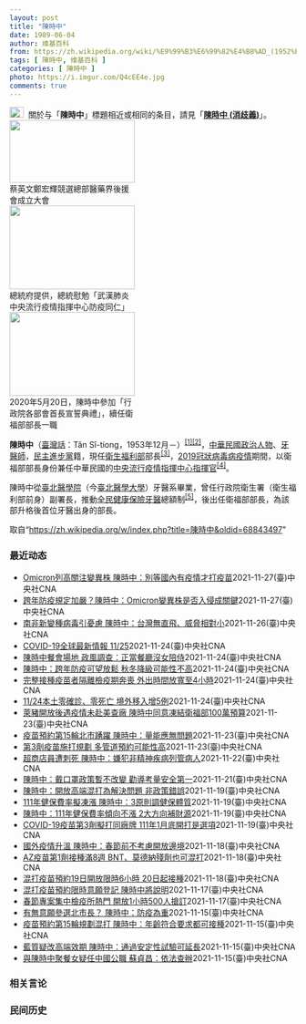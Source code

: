 ```yaml
---
layout: post
title: "陳時中"
date: 1989-06-04
author: 维基百科
from: https://zh.wikipedia.org/wiki/%E9%99%B3%E6%99%82%E4%B8%AD_(1952%E5%B9%B4)
tags: [ 陳時中, 维基百科 ]
categories: [ 陳時中 ]
photo: https://i.imgur.com/Q4cEE4e.jpg
comments: true
---
```

<div class="mw-parser-output"><div id="noteTA-54dafe5e" class="noteTA"><div class="noteTA-group"><div data-noteta-group-source="module" data-noteta-group="Medicine"></div></div></div>
<div role="note" class="hatnote navigation-not-searchable"><a href="/wiki/Wikipedia:%E6%B6%88%E6%AD%A7%E4%B9%89" title="Wikipedia:消歧义"><img alt="Disambig gray.svg" src="//upload.wikimedia.org/wikipedia/commons/thumb/5/5f/Disambig_gray.svg/25px-Disambig_gray.svg.png" decoding="async" width="25" height="19" srcset="//upload.wikimedia.org/wikipedia/commons/thumb/5/5f/Disambig_gray.svg/38px-Disambig_gray.svg.png 1.5x, //upload.wikimedia.org/wikipedia/commons/thumb/5/5f/Disambig_gray.svg/50px-Disambig_gray.svg.png 2x" data-file-width="220" data-file-height="168"></a><style data-mw-deduplicate="TemplateStyles:r67269465">.mw-parser-output .ifmobile>.mobile:nth-child(2n){display:none}</style><span class="ifmobile"><span class="nomobile">&nbsp;&nbsp;</span><span class="mobile"></span></span>關於与「<b>陳時中</b>」標題相近或相同的条目，請見「<b><a href="/wiki/%E9%99%B3%E6%99%82%E4%B8%AD_(%E6%B6%88%E6%AD%A7%E7%BE%A9)" class="mw-disambig" title="陳時中 (消歧義)">陳時中 (消歧義)</a></b>」。</div>

<div class="thumb tright"><div class="thumbinner" style="width:222px;"><a href="/wiki/File:%E9%84%AD%E5%AE%8F%E8%BC%9D%E8%88%87%E9%86%AB%E6%94%BF%E4%BA%BA%E5%A3%AB%E5%90%88%E7%85%A7.jpg" class="image"><img alt="" src="//upload.wikimedia.org/wikipedia/commons/thumb/e/e0/%E9%84%AD%E5%AE%8F%E8%BC%9D%E8%88%87%E9%86%AB%E6%94%BF%E4%BA%BA%E5%A3%AB%E5%90%88%E7%85%A7.jpg/220px-%E9%84%AD%E5%AE%8F%E8%BC%9D%E8%88%87%E9%86%AB%E6%94%BF%E4%BA%BA%E5%A3%AB%E5%90%88%E7%85%A7.jpg" decoding="async" width="220" height="110" class="thumbimage" srcset="//upload.wikimedia.org/wikipedia/commons/thumb/e/e0/%E9%84%AD%E5%AE%8F%E8%BC%9D%E8%88%87%E9%86%AB%E6%94%BF%E4%BA%BA%E5%A3%AB%E5%90%88%E7%85%A7.jpg/330px-%E9%84%AD%E5%AE%8F%E8%BC%9D%E8%88%87%E9%86%AB%E6%94%BF%E4%BA%BA%E5%A3%AB%E5%90%88%E7%85%A7.jpg 1.5x, //upload.wikimedia.org/wikipedia/commons/thumb/e/e0/%E9%84%AD%E5%AE%8F%E8%BC%9D%E8%88%87%E9%86%AB%E6%94%BF%E4%BA%BA%E5%A3%AB%E5%90%88%E7%85%A7.jpg/440px-%E9%84%AD%E5%AE%8F%E8%BC%9D%E8%88%87%E9%86%AB%E6%94%BF%E4%BA%BA%E5%A3%AB%E5%90%88%E7%85%A7.jpg 2x" data-file-width="4160" data-file-height="2080"></a>  <div class="thumbcaption"><div class="magnify"><a href="/wiki/File:%E9%84%AD%E5%AE%8F%E8%BC%9D%E8%88%87%E9%86%AB%E6%94%BF%E4%BA%BA%E5%A3%AB%E5%90%88%E7%85%A7.jpg" class="internal" title="放大"></a></div>蔡英文鄭宏輝競選總部醫藥界後援會成立大會</div></div></div>
<div class="thumb tright"><div class="thumbinner" style="width:222px;"><a href="/wiki/File:02.07_%E7%B8%BD%E7%B5%B1%E6%85%B0%E5%8B%89%E3%80%8C%E5%9A%B4%E9%87%8D%E7%89%B9%E6%AE%8A%E5%82%B3%E6%9F%93%E6%80%A7%E8%82%BA%E7%82%8E%E4%B8%AD%E5%A4%AE%E6%B5%81%E8%A1%8C%E7%96%AB%E6%83%85%E6%8C%87%E6%8F%AE%E4%B8%AD%E5%BF%83%E9%98%B2%E7%96%AB%E5%90%8C%E4%BB%81%E3%80%8D_(49500116692).jpg" class="image"><img alt="" src="//upload.wikimedia.org/wikipedia/commons/thumb/9/95/02.07_%E7%B8%BD%E7%B5%B1%E6%85%B0%E5%8B%89%E3%80%8C%E5%9A%B4%E9%87%8D%E7%89%B9%E6%AE%8A%E5%82%B3%E6%9F%93%E6%80%A7%E8%82%BA%E7%82%8E%E4%B8%AD%E5%A4%AE%E6%B5%81%E8%A1%8C%E7%96%AB%E6%83%85%E6%8C%87%E6%8F%AE%E4%B8%AD%E5%BF%83%E9%98%B2%E7%96%AB%E5%90%8C%E4%BB%81%E3%80%8D_%2849500116692%29.jpg/220px-02.07_%E7%B8%BD%E7%B5%B1%E6%85%B0%E5%8B%89%E3%80%8C%E5%9A%B4%E9%87%8D%E7%89%B9%E6%AE%8A%E5%82%B3%E6%9F%93%E6%80%A7%E8%82%BA%E7%82%8E%E4%B8%AD%E5%A4%AE%E6%B5%81%E8%A1%8C%E7%96%AB%E6%83%85%E6%8C%87%E6%8F%AE%E4%B8%AD%E5%BF%83%E9%98%B2%E7%96%AB%E5%90%8C%E4%BB%81%E3%80%8D_%2849500116692%29.jpg" decoding="async" width="220" height="147" class="thumbimage" srcset="//upload.wikimedia.org/wikipedia/commons/thumb/9/95/02.07_%E7%B8%BD%E7%B5%B1%E6%85%B0%E5%8B%89%E3%80%8C%E5%9A%B4%E9%87%8D%E7%89%B9%E6%AE%8A%E5%82%B3%E6%9F%93%E6%80%A7%E8%82%BA%E7%82%8E%E4%B8%AD%E5%A4%AE%E6%B5%81%E8%A1%8C%E7%96%AB%E6%83%85%E6%8C%87%E6%8F%AE%E4%B8%AD%E5%BF%83%E9%98%B2%E7%96%AB%E5%90%8C%E4%BB%81%E3%80%8D_%2849500116692%29.jpg/330px-02.07_%E7%B8%BD%E7%B5%B1%E6%85%B0%E5%8B%89%E3%80%8C%E5%9A%B4%E9%87%8D%E7%89%B9%E6%AE%8A%E5%82%B3%E6%9F%93%E6%80%A7%E8%82%BA%E7%82%8E%E4%B8%AD%E5%A4%AE%E6%B5%81%E8%A1%8C%E7%96%AB%E6%83%85%E6%8C%87%E6%8F%AE%E4%B8%AD%E5%BF%83%E9%98%B2%E7%96%AB%E5%90%8C%E4%BB%81%E3%80%8D_%2849500116692%29.jpg 1.5x, //upload.wikimedia.org/wikipedia/commons/thumb/9/95/02.07_%E7%B8%BD%E7%B5%B1%E6%85%B0%E5%8B%89%E3%80%8C%E5%9A%B4%E9%87%8D%E7%89%B9%E6%AE%8A%E5%82%B3%E6%9F%93%E6%80%A7%E8%82%BA%E7%82%8E%E4%B8%AD%E5%A4%AE%E6%B5%81%E8%A1%8C%E7%96%AB%E6%83%85%E6%8C%87%E6%8F%AE%E4%B8%AD%E5%BF%83%E9%98%B2%E7%96%AB%E5%90%8C%E4%BB%81%E3%80%8D_%2849500116692%29.jpg/440px-02.07_%E7%B8%BD%E7%B5%B1%E6%85%B0%E5%8B%89%E3%80%8C%E5%9A%B4%E9%87%8D%E7%89%B9%E6%AE%8A%E5%82%B3%E6%9F%93%E6%80%A7%E8%82%BA%E7%82%8E%E4%B8%AD%E5%A4%AE%E6%B5%81%E8%A1%8C%E7%96%AB%E6%83%85%E6%8C%87%E6%8F%AE%E4%B8%AD%E5%BF%83%E9%98%B2%E7%96%AB%E5%90%8C%E4%BB%81%E3%80%8D_%2849500116692%29.jpg 2x" data-file-width="2048" data-file-height="1365"></a>  <div class="thumbcaption"><div class="magnify"><a href="/wiki/File:02.07_%E7%B8%BD%E7%B5%B1%E6%85%B0%E5%8B%89%E3%80%8C%E5%9A%B4%E9%87%8D%E7%89%B9%E6%AE%8A%E5%82%B3%E6%9F%93%E6%80%A7%E8%82%BA%E7%82%8E%E4%B8%AD%E5%A4%AE%E6%B5%81%E8%A1%8C%E7%96%AB%E6%83%85%E6%8C%87%E6%8F%AE%E4%B8%AD%E5%BF%83%E9%98%B2%E7%96%AB%E5%90%8C%E4%BB%81%E3%80%8D_(49500116692).jpg" class="internal" title="放大"></a></div>總統府提供，總統慰勉「武漢肺炎中央流行疫情指揮中心防疫同仁」</div></div></div>
<div class="thumb tright"><div class="thumbinner" style="width:222px;"><a href="/wiki/File:05.20_%E7%B8%BD%E7%B5%B1%E4%B8%BB%E6%8C%81%E3%80%8C%E8%A1%8C%E6%94%BF%E9%99%A2%E5%89%AF%E9%99%A2%E9%95%B7%E6%9A%A8%E5%90%84%E9%83%A8%E6%9C%83%E9%A6%96%E9%95%B7%E5%AE%A3%E8%AA%93%E5%85%B8%E7%A6%AE%E3%80%8D-%E9%99%B3%E6%99%82%E4%B8%AD.jpg" class="image"><img alt="" src="//upload.wikimedia.org/wikipedia/commons/thumb/a/aa/05.20_%E7%B8%BD%E7%B5%B1%E4%B8%BB%E6%8C%81%E3%80%8C%E8%A1%8C%E6%94%BF%E9%99%A2%E5%89%AF%E9%99%A2%E9%95%B7%E6%9A%A8%E5%90%84%E9%83%A8%E6%9C%83%E9%A6%96%E9%95%B7%E5%AE%A3%E8%AA%93%E5%85%B8%E7%A6%AE%E3%80%8D-%E9%99%B3%E6%99%82%E4%B8%AD.jpg/220px-05.20_%E7%B8%BD%E7%B5%B1%E4%B8%BB%E6%8C%81%E3%80%8C%E8%A1%8C%E6%94%BF%E9%99%A2%E5%89%AF%E9%99%A2%E9%95%B7%E6%9A%A8%E5%90%84%E9%83%A8%E6%9C%83%E9%A6%96%E9%95%B7%E5%AE%A3%E8%AA%93%E5%85%B8%E7%A6%AE%E3%80%8D-%E9%99%B3%E6%99%82%E4%B8%AD.jpg" decoding="async" width="220" height="147" class="thumbimage" srcset="//upload.wikimedia.org/wikipedia/commons/thumb/a/aa/05.20_%E7%B8%BD%E7%B5%B1%E4%B8%BB%E6%8C%81%E3%80%8C%E8%A1%8C%E6%94%BF%E9%99%A2%E5%89%AF%E9%99%A2%E9%95%B7%E6%9A%A8%E5%90%84%E9%83%A8%E6%9C%83%E9%A6%96%E9%95%B7%E5%AE%A3%E8%AA%93%E5%85%B8%E7%A6%AE%E3%80%8D-%E9%99%B3%E6%99%82%E4%B8%AD.jpg/330px-05.20_%E7%B8%BD%E7%B5%B1%E4%B8%BB%E6%8C%81%E3%80%8C%E8%A1%8C%E6%94%BF%E9%99%A2%E5%89%AF%E9%99%A2%E9%95%B7%E6%9A%A8%E5%90%84%E9%83%A8%E6%9C%83%E9%A6%96%E9%95%B7%E5%AE%A3%E8%AA%93%E5%85%B8%E7%A6%AE%E3%80%8D-%E9%99%B3%E6%99%82%E4%B8%AD.jpg 1.5x, //upload.wikimedia.org/wikipedia/commons/thumb/a/aa/05.20_%E7%B8%BD%E7%B5%B1%E4%B8%BB%E6%8C%81%E3%80%8C%E8%A1%8C%E6%94%BF%E9%99%A2%E5%89%AF%E9%99%A2%E9%95%B7%E6%9A%A8%E5%90%84%E9%83%A8%E6%9C%83%E9%A6%96%E9%95%B7%E5%AE%A3%E8%AA%93%E5%85%B8%E7%A6%AE%E3%80%8D-%E9%99%B3%E6%99%82%E4%B8%AD.jpg/440px-05.20_%E7%B8%BD%E7%B5%B1%E4%B8%BB%E6%8C%81%E3%80%8C%E8%A1%8C%E6%94%BF%E9%99%A2%E5%89%AF%E9%99%A2%E9%95%B7%E6%9A%A8%E5%90%84%E9%83%A8%E6%9C%83%E9%A6%96%E9%95%B7%E5%AE%A3%E8%AA%93%E5%85%B8%E7%A6%AE%E3%80%8D-%E9%99%B3%E6%99%82%E4%B8%AD.jpg 2x" data-file-width="2508" data-file-height="1672"></a>  <div class="thumbcaption"><div class="magnify"><a href="/wiki/File:05.20_%E7%B8%BD%E7%B5%B1%E4%B8%BB%E6%8C%81%E3%80%8C%E8%A1%8C%E6%94%BF%E9%99%A2%E5%89%AF%E9%99%A2%E9%95%B7%E6%9A%A8%E5%90%84%E9%83%A8%E6%9C%83%E9%A6%96%E9%95%B7%E5%AE%A3%E8%AA%93%E5%85%B8%E7%A6%AE%E3%80%8D-%E9%99%B3%E6%99%82%E4%B8%AD.jpg" class="internal" title="放大"></a></div>2020年5月20日，陳時中參加「行政院各部會首長宣誓典禮」，續任衛福部部長一職</div></div></div>
<p><b>陳時中</b>（<a href="/wiki/%E8%87%BA%E7%81%A3%E8%A9%B1" title="臺灣話">臺灣話</a>：<span lang="nan"><style data-mw-deduplicate="TemplateStyles:r58929728">.mw-parser-output .sans-serif{font-family:-apple-system,BlinkMacSystemFont,"Segoe UI",Roboto,Lato,"Helvetica Neue",Helvetica,Arial,sans-serif}</style><span class="sans-serif"><span lang="nan">Tân Sî-tiong</span></span></span>，1953年12月<span class="useeditintro" title="Template:BLP editintro">－</span>）<sup id="cite_ref-1" class="reference"><a href="#cite_note-1">[1]</a></sup><sup id="cite_ref-2" class="reference"><a href="#cite_note-2">[2]</a></sup>，<a href="/wiki/%E4%B8%AD%E8%8F%AF%E6%B0%91%E5%9C%8B" title="中華民國">中華民國</a><a href="/wiki/%E6%94%BF%E6%B2%BB%E4%BA%BA%E7%89%A9" title="政治人物">政治人物</a>、<a href="/wiki/%E7%89%99%E9%86%AB%E5%B8%AB" class="mw-redirect" title="牙醫師">牙醫師</a>，<a href="/wiki/%E6%B0%91%E4%B8%BB%E9%80%B2%E6%AD%A5%E9%BB%A8" title="民主進步黨">民主進步黨</a>籍，現任<a href="/wiki/%E4%B8%AD%E8%8F%AF%E6%B0%91%E5%9C%8B%E8%A1%9B%E7%94%9F%E7%A6%8F%E5%88%A9%E9%83%A8" title="中華民國衛生福利部">衛生福利部</a>部長<sup id="cite_ref-3" class="reference"><a href="#cite_note-3">[3]</a></sup>，<a href="/wiki/2019%E5%86%A0%E7%8B%80%E7%97%85%E6%AF%92%E7%97%85%E8%87%BA%E7%81%A3%E7%96%AB%E6%83%85" title="2019冠狀病毒病臺灣疫情">2019冠狀病毒病疫情</a>期間，以衛福部部長身份兼任中華民國的<a href="/wiki/%E5%9C%8B%E5%AE%B6%E8%A1%9B%E7%94%9F%E6%8C%87%E6%8F%AE%E4%B8%AD%E5%BF%83%E4%B8%AD%E5%A4%AE%E6%B5%81%E8%A1%8C%E7%96%AB%E6%83%85%E6%8C%87%E6%8F%AE%E4%B8%AD%E5%BF%83" title="國家衛生指揮中心中央流行疫情指揮中心">中央流行疫情指揮中心</a><a href="/wiki/%E6%8C%87%E6%8F%AE%E5%AE%98" title="指揮官">指揮官</a><sup id="cite_ref-4" class="reference"><a href="#cite_note-4">[4]</a></sup>。
</p><p>陳時中從<a href="/wiki/%E8%87%BA%E5%8C%97%E9%86%AB%E5%AD%B8%E9%99%A2" class="mw-redirect" title="臺北醫學院">臺北醫學院</a>（今<a href="/wiki/%E8%87%BA%E5%8C%97%E9%86%AB%E5%AD%B8%E5%A4%A7%E5%AD%B8" title="臺北醫學大學">臺北醫學大學</a>）牙醫系畢業，曾任行政院衛生署（衛生福利部前身）副署長，推動<a href="/wiki/%E5%85%A8%E6%B0%91%E5%81%A5%E5%BA%B7%E4%BF%9D%E9%9A%AA" title="全民健康保險">全民健康保險</a><a href="/wiki/%E7%89%99%E9%86%AB" title="牙醫">牙醫</a>總額制<sup id="cite_ref-5" class="reference"><a href="#cite_note-5">[5]</a></sup>，後出任衛福部部長，為該部升格後首位牙醫出身的部長。
</p>
</div><noscript><img src="//zh.wikipedia.org/wiki/Special:CentralAutoLogin/start?type=1x1" alt="" title="" width="1" height="1" style="border: none; position: absolute;"></noscript>
<div class="printfooter">取自“<a dir="ltr" href="https://zh.wikipedia.org/w/index.php?title=陳時中&amp;oldid=68843497">https://zh.wikipedia.org/w/index.php?title=陳時中&amp;oldid=68843497</a>”</div><div id="recent-news"><h3>最近动态</h3><ul><li><a href="https://nodebe4.github.io/waimei/2021-11-27/Omicron%E5%88%97%E9%AB%98%E9%97%9C%E6%B3%A8%E8%AE%8A%E7%95%B0%E6%A0%AA-%E9%99%B3%E6%99%82%E4%B8%AD-%E5%88%A5%E7%AD%89%E5%9C%8B%E5%85%A7%E6%9C%89%E7%96%AB%E6%83%85%E6%89%8D%E6%89%93%E7%96%AB%E8%8B%97" title="Omicron列高關注變異株 陳時中：別等國內有疫情才打疫苗—— 中央流行疫情指揮中心指揮官陳時中28日說，中央面對Omicron變種已做好準備，滾動式修訂防疫規範，但民眾也不要等到有疫情才打疫...">Omicron列高關注變異株 陳時中：別等國內有疫情才打疫苗</a><time>2021-11-27</time><a class="tag">(臺)中央社CNA</a></li>
<li><a href="https://nodebe4.github.io/waimei/2021-11-27/%E8%B7%A8%E5%B9%B4%E9%98%B2%E7%96%AB%E8%A6%8F%E5%AE%9A%E5%8A%A0%E5%9A%B4-%E9%99%B3%E6%99%82%E4%B8%AD-Omicron%E8%AE%8A%E7%95%B0%E6%A0%AA%E6%98%AF%E5%90%A6%E5%85%A5%E4%BE%B5%E6%88%90%E9%97%9C%E9%8D%B5" title="跨年防疫規定加嚴？陳時中：Omicron變異株是否入侵成關鍵—— 疫情指揮中心指揮官陳時中表示，萬一Omicron變異株入侵社區，各種防疫規定都會趨嚴，跨年防疫規定也不例外，將根據疫情滾動式調整...">跨年防疫規定加嚴？陳時中：Omicron變異株是否入侵成關鍵</a><time>2021-11-27</time><a class="tag">(臺)中央社CNA</a></li>
<li><a href="https://nodebe4.github.io/waimei/2021-11-26/%E5%8D%97%E9%9D%9E%E6%96%B0%E8%AE%8A%E7%A8%AE%E7%97%85%E6%AF%92%E5%BC%95%E6%86%82%E6%85%AE-%E9%99%B3%E6%99%82%E4%B8%AD-%E5%8F%B0%E7%81%A3%E7%84%A1%E7%9B%B4%E9%A3%9B-%E5%A8%81%E8%84%85%E7%9B%B8%E5%B0%8D%E5%B0%8F" title="南非新變種病毒引憂慮 陳時中：台灣無直飛、威脅相對小—— 南非新變異株近期在南非周圍國家現蹤，指揮中心指揮官陳時中26日表示，台灣無直飛航班，直接威脅相對小。（圖取自Pixabay圖庫） （中央...">南非新變種病毒引憂慮 陳時中：台灣無直飛、威脅相對小</a><time>2021-11-26</time><a class="tag">(臺)中央社CNA</a></li>
<li><a href="https://nodebe4.github.io/waimei/2021-11-24/COVID-19%E5%85%A8%E7%90%83%E6%9C%80%E6%96%B0%E6%83%85%E5%A0%B1-11-25" title="COVID-19全球最新情報 11/25—— 中央流行疫情指揮中心指揮官陳時中宣布，24日台灣沒有新增COVID-19本土病例，也沒有死亡個案。（中央社檔案照片） （中央社台北25日電）中東歐疫...">COVID-19全球最新情報 11/25</a><time>2021-11-24</time><a class="tag">(臺)中央社CNA</a></li>
<li><a href="https://nodebe4.github.io/waimei/2021-11-24/%E9%99%B3%E6%99%82%E4%B8%AD%E9%A4%90%E6%9C%83%E5%A0%B4%E5%9C%B0-%E6%94%BF%E9%A2%A8%E8%AA%BF%E6%9F%A5-%E6%AD%A3%E7%95%B6%E9%A4%90%E5%BB%B3%E6%B2%92%E5%A5%B3%E9%99%AA%E4%BE%8D" title="陳時中餐會場地 政風調查：正當餐廳沒女陪侍—— 網路流傳衛福部長陳時中餐會嗨唱影片並遭疑為女陪侍場所，經政風人調查，現場是沒女陪侍的正當義式餐廳。（中央社檔案照片） （中央社記者劉世怡台北24日...">陳時中餐會場地 政風調查：正當餐廳沒女陪侍</a><time>2021-11-24</time><a class="tag">(臺)中央社CNA</a></li>
<li><a href="https://nodebe4.github.io/waimei/2021-11-24/%E9%99%B3%E6%99%82%E4%B8%AD-%E8%B7%A8%E5%B9%B4%E9%98%B2%E7%96%AB%E5%8F%AF%E6%9C%9B%E6%94%BE%E9%AC%86-%E7%A7%8B%E5%86%AC%E9%99%8D%E7%B4%9A%E5%8F%AF%E8%83%BD%E6%80%A7%E4%B8%8D%E9%AB%98" title="陳時中：跨年防疫可望放鬆 秋冬降級可能性不高—— （中央社記者江慧珺、張茗喧台北24日電）COVID-19疫情穩定，加上疫苗持續接種，指揮中心指揮官陳時中今天表示，跨年活動防疫規定可望比去年寬鬆...">陳時中：跨年防疫可望放鬆 秋冬降級可能性不高</a><time>2021-11-24</time><a class="tag">(臺)中央社CNA</a></li>
<li><a href="https://nodebe4.github.io/waimei/2021-11-24/%E5%AE%8C%E6%95%B4%E6%8E%A5%E7%A8%AE%E7%96%AB%E8%8B%97%E8%80%85%E9%9A%94%E9%9B%A2%E6%AA%A2%E7%96%AB%E6%9C%9F%E5%A5%94%E5%96%AA-%E5%A4%96%E5%87%BA%E6%99%82%E9%96%93%E6%94%BE%E5%AF%AC%E8%87%B34%E5%B0%8F%E6%99%82" title="完整接種疫苗者隔離檢疫期奔喪 外出時間放寬至4小時—— 指揮中心指揮官陳時中宣布，居家檢疫、隔離者若完整接種疫苗，外出奔喪或探視的時間將從每天2小時放寬至4小時。（指揮中心提供） （中央社記者張...">完整接種疫苗者隔離檢疫期奔喪 外出時間放寬至4小時</a><time>2021-11-24</time><a class="tag">(臺)中央社CNA</a></li>
<li><a href="https://nodebe4.github.io/waimei/2021-11-24/11-24%E6%9C%AC%E5%9C%9F%E9%9B%B6%E7%A2%BA%E8%A8%BA-%E9%9B%B6%E6%AD%BB%E4%BA%A1-%E5%A2%83%E5%A4%96%E7%A7%BB%E5%85%A5%E5%A2%9E5%E4%BE%8B" title="11/24本土零確診、零死亡 境外移入增5例—— （中央社記者張茗喧、江慧珺台北24日電）中央流行疫情指揮中心指揮官陳時中宣布，今天國內沒有新增COVID-19（2019冠狀病毒疾病）本土病例，...">11/24本土零確診、零死亡  境外移入增5例</a><time>2021-11-24</time><a class="tag">(臺)中央社CNA</a></li>
<li><a href="https://nodebe4.github.io/waimei/2021-11-23/%E8%90%8A%E8%B1%AC%E9%96%8B%E6%94%BE%E5%BE%8C%E9%81%87%E7%96%AB%E6%83%85%E6%9C%AA%E8%B5%B4%E7%BE%8E%E6%9F%A5%E5%BB%A0-%E9%99%B3%E6%99%82%E4%B8%AD%E5%90%8C%E6%84%8F%E5%87%8D%E7%B5%90%E8%A1%9B%E7%A6%8F%E9%83%A8100%E8%90%AC%E9%A0%90%E7%AE%97" title="萊豬開放後遇疫情未赴美查廠 陳時中同意凍結衛福部100萬預算—— （中央社記者郭建伸台北24日電）在野黨立委今天在立法院衛環委員會上質疑，政府開放進口萊豬但至今尚未赴美查廠，提案凍結衛福部相關預...">萊豬開放後遇疫情未赴美查廠 陳時中同意凍結衛福部100萬預算</a><time>2021-11-23</time><a class="tag">(臺)中央社CNA</a></li>
<li><a href="https://nodebe4.github.io/waimei/2021-11-23/%E7%96%AB%E8%8B%97%E9%A0%90%E7%B4%84%E7%AC%AC15%E8%BC%AA%E5%8C%97%E5%B8%82%E8%B8%B4%E8%BA%8D-%E9%99%B3%E6%99%82%E4%B8%AD-%E9%87%8F%E8%83%BD%E6%87%89%E7%84%A1%E5%95%8F%E9%A1%8C" title="疫苗預約第15輪北市踴躍 陳時中：量能應無問題—— 對於外界關心第15輪COVID-19疫苗是否量能不足。衛生福利部長陳時中24日表示，台北市量能應沒有問題。（中央社檔案照片） （中央社記者郭建...">疫苗預約第15輪北市踴躍 陳時中：量能應無問題</a><time>2021-11-23</time><a class="tag">(臺)中央社CNA</a></li>
<li><a href="https://nodebe4.github.io/waimei/2021-11-23/%E7%AC%AC3%E5%8A%91%E7%96%AB%E8%8B%97%E6%96%BD%E6%89%93%E8%A6%8F%E5%8A%83-%E5%A4%9A%E7%AE%A1%E9%81%93%E9%A0%90%E7%B4%84%E5%8F%AF%E8%83%BD%E6%80%A7%E9%AB%98" title="第3劑疫苗施打規劃 多管道預約可能性高—— 疫情指揮中心指揮官陳時中23日說，目前疫苗預約施打已採3軌並行，未來追加第3劑同樣採多管道並行的可能性高。（中央社檔案照片） （中央社記者江慧珺、張茗...">第3劑疫苗施打規劃 多管道預約可能性高</a><time>2021-11-23</time><a class="tag">(臺)中央社CNA</a></li>
<li><a href="https://nodebe4.github.io/waimei/2021-11-22/%E8%B6%85%E5%95%86%E5%BA%97%E5%93%A1%E9%81%AD%E5%88%BA%E6%AD%BB-%E9%99%B3%E6%99%82%E4%B8%AD-%E5%AB%8C%E7%8A%AF%E9%9D%9E%E7%B2%BE%E7%A5%9E%E7%96%BE%E7%97%85%E5%88%97%E7%AE%A1%E7%97%85%E4%BA%BA" title="超商店員遭刺死 陳時中：嫌犯非精神疾病列管病人—— 超商店員因勸導顧客戴口罩遭刺死，衛福部長陳時中表示，該嫌犯不是精神疾病的列管病人。（中央社檔案照片） （中央社記者郭建伸台北22日電）超商店員...">超商店員遭刺死 陳時中：嫌犯非精神疾病列管病人</a><time>2021-11-22</time><a class="tag">(臺)中央社CNA</a></li>
<li><a href="https://nodebe4.github.io/waimei/2021-11-21/%E9%99%B3%E6%99%82%E4%B8%AD-%E6%88%B4%E5%8F%A3%E7%BD%A9%E6%94%BF%E7%AD%96%E6%9A%AB%E4%B8%8D%E6%94%B9%E8%AE%8A-%E5%8B%B8%E5%B0%8E%E8%80%83%E9%87%8F%E5%AE%89%E5%85%A8%E7%AC%AC%E4%B8%80" title="陳時中：戴口罩政策暫不改變 勸導考量安全第一—— 超商店員勸導戴口罩卻遭刺死，外界關注是否彈性調整戴口罩政策。衛生福利部長陳時中22日表示，戴口罩政策暫時不會改變，勸導戴口罩仍要以自身安全為第一...">陳時中：戴口罩政策暫不改變 勸導考量安全第一</a><time>2021-11-21</time><a class="tag">(臺)中央社CNA</a></li>
<li><a href="https://nodebe4.github.io/waimei/2021-11-19/%E9%99%B3%E6%99%82%E4%B8%AD-%E9%96%8B%E6%94%BE%E9%AB%98%E7%AB%AF%E6%B7%B7%E6%89%93%E7%82%BA%E8%A7%A3%E6%B1%BA%E5%95%8F%E9%A1%8C-%E9%9D%9E%E6%94%BF%E7%AD%96%E9%8C%AF%E8%AA%A4" title="陳時中：開放高端混打為解決問題 非政策錯誤—— （中央社記者張茗喧台北20日電）接種高端疫苗者若需出國，可再打2劑國際認證疫苗，民進黨立委高嘉瑜認為政府應道歉。指揮中心指揮官陳時中今天表示，這是...">陳時中：開放高端混打為解決問題 非政策錯誤</a><time>2021-11-19</time><a class="tag">(臺)中央社CNA</a></li>
<li><a href="https://nodebe4.github.io/waimei/2021-11-19/111%E5%B9%B4%E5%81%A5%E4%BF%9D%E8%B2%BB%E7%8E%87%E6%93%AC%E5%87%8D%E6%BC%B2-%E9%99%B3%E6%99%82%E4%B8%AD-3%E5%8E%9F%E5%89%87%E8%AA%BF%E5%81%A5%E4%BF%9D%E9%AB%94%E8%B3%AA" title="111年健保費率擬凍漲 陳時中：3原則調健保體質—— （中央社記者張茗喧台北20日電）明年底健保安全準備金可能低於一個月，健保費恐漲。衛福部長陳時中今天表示，明年健保費率傾向不調，將在提升品質、...">111年健保費率擬凍漲  陳時中：3原則調健保體質</a><time>2021-11-19</time><a class="tag">(臺)中央社CNA</a></li>
<li><a href="https://nodebe4.github.io/waimei/2021-11-19/%E9%99%B3%E6%99%82%E4%B8%AD-111%E5%B9%B4%E5%81%A5%E4%BF%9D%E8%B2%BB%E7%8E%87%E5%82%BE%E5%90%91%E4%B8%8D%E6%BC%B2-2%E5%A4%A7%E6%96%B9%E5%90%91%E8%A3%9C%E8%B2%A1%E6%BA%90" title="陳時中：111年健保費率傾向不漲 2大方向補財源—— 衛福部長陳時中19日表示，明年健保費率傾向不調漲。（中央社檔案照片） （中央社記者張茗喧台北19日電）因應明年健保安全準備金將見底，健保費率...">陳時中：111年健保費率傾向不漲 2大方向補財源</a><time>2021-11-19</time><a class="tag">(臺)中央社CNA</a></li>
<li><a href="https://nodebe4.github.io/waimei/2021-11-19/COVID-19%E7%96%AB%E8%8B%97%E7%AC%AC3%E5%8A%91%E6%93%AC%E6%89%93%E5%90%8C%E5%BB%A0%E7%89%8C-111%E5%B9%B41%E6%9C%88%E5%BA%95%E9%96%8B%E6%89%93%E6%98%AF%E9%81%B8%E9%A0%85" title="COVID-19疫苗第3劑擬打同廠牌 111年1月底開打是選項—— （中央社記者張茗喧、陳婕翎台北19日電）全球紛紛開打第3劑COVID-19疫苗，國內規劃為何備受矚目。指揮中心指揮官陳時中今天...">COVID-19疫苗第3劑擬打同廠牌 111年1月底開打是選項</a><time>2021-11-19</time><a class="tag">(臺)中央社CNA</a></li>
<li><a href="https://nodebe4.github.io/waimei/2021-11-18/%E5%9C%8B%E5%A4%96%E7%96%AB%E6%83%85%E5%8D%87%E6%BA%AB-%E9%99%B3%E6%99%82%E4%B8%AD-%E6%98%A5%E7%AF%80%E5%89%8D%E4%B8%8D%E8%80%83%E6%85%AE%E9%96%8B%E6%94%BE%E9%82%8A%E5%A2%83" title="國外疫情升溫 陳時中：春節前不考慮開放邊境—— 國際間COVID-19疫情升溫，指揮中心指揮官陳時中18日說，國外放鬆要等春節過後才會考慮。（中央社檔案照片） （中央社記者江慧珺、許秩維台北18...">國外疫情升溫 陳時中：春節前不考慮開放邊境</a><time>2021-11-18</time><a class="tag">(臺)中央社CNA</a></li>
<li><a href="https://nodebe4.github.io/waimei/2021-11-18/AZ%E7%96%AB%E8%8B%97%E7%AC%AC1%E5%8A%91%E6%8E%A5%E7%A8%AE%E6%BB%BF8%E9%80%B1-BNT-%E8%8E%AB%E5%BE%B7%E7%B4%8D%E6%AE%98%E5%8A%91%E4%B9%9F%E5%8F%AF%E6%B7%B7%E6%89%93" title="AZ疫苗第1劑接種滿8週 BNT、莫德納殘劑也可混打—— （中央社記者江慧珺、許秩維台北18日電）疫情指揮中心開放AZ混打BNT、莫德納疫苗預約接種，指揮官陳時中今天說，只要符合混打資格的民眾，...">AZ疫苗第1劑接種滿8週 BNT、莫德納殘劑也可混打</a><time>2021-11-18</time><a class="tag">(臺)中央社CNA</a></li>
<li><a href="https://nodebe4.github.io/waimei/2021-11-18/%E6%B7%B7%E6%89%93%E7%96%AB%E8%8B%97%E9%A0%90%E7%B4%8419%E6%97%A5%E9%96%8B%E6%94%BE%E9%99%90%E6%99%826%E5%B0%8F%E6%99%82-20%E6%97%A5%E8%B5%B7%E6%8E%A5%E7%A8%AE" title="混打疫苗預約19日開放限時6小時 20日起接種—— 指揮中心指揮官陳時中宣布，第14輪疫苗將加開AZ混打預約，19日上午10時至下午4時開放預約，並於20至21日施打。（中央社檔案照片） （中央...">混打疫苗預約19日開放限時6小時 20日起接種</a><time>2021-11-18</time><a class="tag">(臺)中央社CNA</a></li>
<li><a href="https://nodebe4.github.io/waimei/2021-11-17/%E6%B7%B7%E6%89%93%E7%96%AB%E8%8B%97%E9%A0%90%E7%B4%84%E9%99%90%E6%99%82%E6%84%8F%E9%A1%98%E7%99%BB%E8%A8%98-%E9%99%B3%E6%99%82%E4%B8%AD%E5%B0%87%E8%AA%AA%E6%98%8E" title="混打疫苗預約限時意願登記 陳時中將說明—— （中央社記者江慧珺台北18日電）中央流行疫情指揮中心今天限時開放第1劑接種AZ疫苗者，可混打BNT與莫德納疫苗的意願登記，另第15輪疫苗規劃如何預約施...">混打疫苗預約限時意願登記 陳時中將說明</a><time>2021-11-17</time><a class="tag">(臺)中央社CNA</a></li>
<li><a href="https://nodebe4.github.io/waimei/2021-11-17/%E6%98%A5%E7%AF%80%E5%B0%88%E6%A1%88%E9%9B%86%E4%B8%AD%E6%AA%A2%E7%96%AB%E6%89%80%E7%86%B1%E9%96%80-%E9%96%8B%E6%94%BE1%E5%B0%8F%E6%99%82500%E4%BA%BA%E6%90%B6%E8%A8%82" title="春節專案集中檢疫所熱門 開放1小時500人搶訂—— 中央流行疫情指揮中心釋出3600間的集中檢疫所房間供「7+7」春節專案訂房，指揮官陳時中17日表示，開放訂房1小時，約500人預訂。圖為新北烏...">春節專案集中檢疫所熱門 開放1小時500人搶訂</a><time>2021-11-17</time><a class="tag">(臺)中央社CNA</a></li>
<li><a href="https://nodebe4.github.io/waimei/2021-11-15/%E6%9C%89%E7%84%A1%E6%84%8F%E9%A1%98%E5%8F%83%E9%81%B8%E5%8C%97%E5%B8%82%E9%95%B7-%E9%99%B3%E6%99%82%E4%B8%AD-%E9%98%B2%E7%96%AB%E7%82%BA%E9%87%8D" title="有無意願參選北市長？ 陳時中：防疫為重—— 國民黨立委吳斯懷16日詢問衛生福利部長陳時中（圖）有沒有意願參選台北市長？陳時中對此答覆，「防疫為重」。（中央社檔案照片） （中央社記者范正祥台北16...">有無意願參選北市長？ 陳時中：防疫為重</a><time>2021-11-15</time><a class="tag">(臺)中央社CNA</a></li>
<li><a href="https://nodebe4.github.io/waimei/2021-11-15/%E7%96%AB%E8%8B%97%E9%A0%90%E7%B4%84%E7%AC%AC15%E8%BC%AA%E8%A6%8F%E5%8A%83%E6%B7%B7%E6%89%93-%E9%99%B3%E6%99%82%E4%B8%AD-%E5%B9%B4%E9%BD%A1%E7%AC%A6%E5%90%88%E8%A6%81%E6%B1%82%E9%83%BD%E5%8F%AF%E6%8E%A5%E7%A8%AE" title="疫苗預約第15輪規劃混打 陳時中：年齡符合要求都可接種—— 衛福部長陳時中16日說，第15輪COVID-19疫苗的混打規劃劑量還需再精算，但只要符合疫苗本身所要求的年齡，都可以施打。圖為高捷美麗...">疫苗預約第15輪規劃混打 陳時中：年齡符合要求都可接種</a><time>2021-11-15</time><a class="tag">(臺)中央社CNA</a></li>
<li><a href="https://nodebe4.github.io/waimei/2021-11-15/%E8%97%8D%E8%B3%AA%E7%96%91%E6%94%B9%E9%AB%98%E7%AB%AF%E6%95%88%E6%9C%9F-%E9%99%B3%E6%99%82%E4%B8%AD-%E9%80%9A%E9%81%8E%E5%AE%89%E5%AE%9A%E6%80%A7%E8%A9%A6%E9%A9%97%E5%8F%AF%E5%BB%B6%E9%95%B7" title="藍質疑改高端效期 陳時中：通過安定性試驗可延長—— 國民黨立法院黨團總召費鴻泰等人質疑高端疫苗效期隨衛福部說改就改，衛福部長陳時中15日對此回應，「安定性試驗如果通過，（效期）就可以延長」。（中...">藍質疑改高端效期 陳時中：通過安定性試驗可延長</a><time>2021-11-15</time><a class="tag">(臺)中央社CNA</a></li>
<li><a href="https://nodebe4.github.io/waimei/2021-11-15/%E8%88%87%E9%99%B3%E6%99%82%E4%B8%AD%E8%81%9A%E9%A4%90%E5%A5%B3%E7%96%91%E4%BB%BB%E4%B8%AD%E5%9C%8B%E5%85%AC%E8%81%B7-%E8%98%87%E8%B2%9E%E6%98%8C-%E4%BE%9D%E6%B3%95%E6%9F%A5%E8%BE%A6" title="與陳時中聚餐女疑任中國公職 蘇貞昌：依法查辦—— （中央社記者陳俊華台北15日電）媒體報導，與衛福部長陳時中同行唱歌的女子陳曉蓁，是福建平潭招商局副局長。行政院長蘇貞昌今天說，其中是否有人在中國...">與陳時中聚餐女疑任中國公職  蘇貞昌：依法查辦</a><time>2021-11-15</time><a class="tag">(臺)中央社CNA</a></li>
</ul></div><div id="open-opinion"><h3>相关言论</h3><ul></ul></div><div id="mjls-record"><h3>民间历史</h3><ul></ul></div>